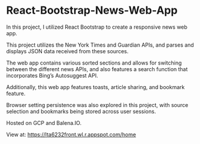 # React-Bootstrap-News-Web-App
In this project, I utilized React Bootstrap to create a responsive news web app.

This project utilizes the New York Times and Guardian APIs, and parses and displays JSON data received from these sources.

The web app contains various sorted sections and allows for switching between the different news APIs, and also features a search function that incorporates Bing’s Autosuggest API.

Additionally, this web app features toasts, article sharing, and bookmark feature.

Browser setting persistence was also explored in this project, with source selection and bookmarks being stored across user sessions.

Hosted on GCP and Balena.IO.

View at: https://lta6232front.wl.r.appspot.com/home
